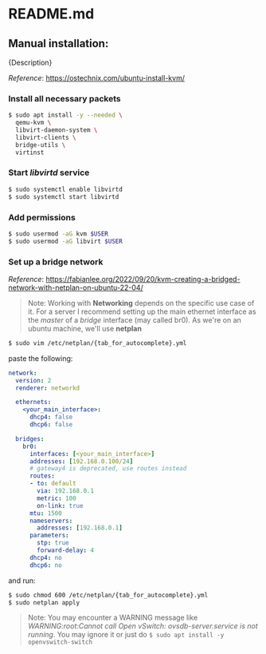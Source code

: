 # README.md

## Manual installation:
{Description}

*Reference*: https://ostechnix.com/ubuntu-install-kvm/

### Install all necessary packets

```sh
$ sudo apt install -y --needed \
  qemu-kvm \
  libvirt-daemon-system \
  libvirt-clients \
  bridge-utils \
  virtinst
```

### Start *libvirtd* service

```sh
$ sudo systemctl enable libvirtd
$ sudo systemctl start libvirtd
```

### Add permissions

```sh
$ sudo usermod -aG kvm $USER
$ sudo usermod -aG libvirt $USER
```

### Set up a bridge network

*Reference*: https://fabianlee.org/2022/09/20/kvm-creating-a-bridged-network-with-netplan-on-ubuntu-22-04/

>Note: Working with **Networking** depends on the specific use case of it. For a server I recommend setting up the main ethernet interface as the *master* of a *bridge* interface (may called br0). As we're on an ubuntu machine, we'll use **netplan**

```sh
$ sudo vim /etc/netplan/{tab_for_autocomplete}.yml
```
paste the following:

```yml
network:
  version: 2
  renderer: networkd

  ethernets:
    <your_main_interface>:
      dhcp4: false 
      dhcp6: false 

  bridges:
    br0:
      interfaces: [<your_main_interface>]
      addresses: [192.168.0.100/24]
      # gateway4 is deprecated, use routes instead
      routes:
      - to: default
        via: 192.168.0.1
        metric: 100
        on-link: true
      mtu: 1500
      nameservers:
        addresses: [192.168.0.1]
      parameters:
        stp: true
        forward-delay: 4
      dhcp4: no
      dhcp6: no
```

and run: 

```sh
$ sudo chmod 600 /etc/netplan/{tab_for_autocomplete}.yml
$ sudo netplan apply
```

>Note: You may encounter a WARNING message like *WARNING:root:Cannot call Open vSwitch: ovsdb-server.service is not running*. You may ignore it or just do ```$ sudo apt install -y openvswitch-switch```
